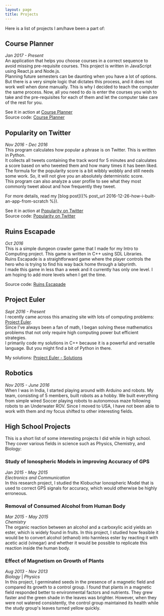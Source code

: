```yaml
---
layout: page
title: Projects
---
```

Here is a list of projects I am/have been a part of:

## Course Planner
*Jan 2017 - Present* <br>
An application that helps you choose courses in a correct sequence to avoid missing pre-requisite courses.
This project is written in JavaScript using React.js and Node.js. <br>
Planning future semesters can be daunting when you have a lot of options.
But there is a very simple logic that dictates this process, and it does not work well when done manually.
This is why I decided to teach the computer the same process.
Now, all you need to do is enter the courses you wish to take and the pre-requisites for each of them and let the computer take care of the rest for you.

See it in action at [Course Planner](http://plancourses.herokuapp.com/) <br>
Source code: [Course Planner](https://github.com/AparaV/course-planner)

## Popularity on Twitter
*Nov 2016 - Dec 2016* <br>
This program calculates how popular a phrase is on Twitter.
This is written in Python. <br>
It collects all tweets containing the track word for 5 minutes and calculates a score based on who tweeted them and how many times it has been liked. <br>
The formula for the popularity score is a bit wibbly wobbly and still needs some work. So, it will not give you an absolutely deterministic score. <br>
This program can also analyze a user profile to see what they most commonly tweet about and how frequently they tweet.

For more details, read my [blog post]({% post_url 2016-12-26-how-i-built-an-app-from-scratch %}).

See it in action at [Popularity on Twitter](https://popularity-on-twitter.herokuapp.com/) <br>
Source code: [Popularity on Twitter](https://github.com/AparaV/Twitter-Analysis)

## Ruins Escapade
*Oct 2016* <br>
This is a simple dungeon crawler game that I made for my Intro to Computing project. This game is written in C++ using SDL Libraries. <Br>
Ruins Escapade is a straightforward game where the player controls the hero who is trying to find his way back home through a labyrinth. <br>
I made this game in less than a week and it currently has only one level.
I am hoping to add more levels when I get the time.

Source code: [Ruins Escapade](https://github.com/AparaV/Ruins-Escapade)

## Project Euler
*Sept 2016 - Present* <br>
I recently came across this amazing site with lots of computing problems: [Project Euler](http://www.projecteuler.net/). <br>
Since I've always been a fan of math, I began solving these mathematics problems that not only require high computing power but efficient strategies. <br>
I primarily code my solutions in C++ because it is a powerful and versatile language. But you might find a bit of Python in there.

My solutions: [Project Euler - Solutions](https://github.com/AparaV/project-euler)

## Robotics
*Nov 2015 - June 2016* <br>
When I was in India, I started playing around with Arduino and robots.
My team, consisting of 5 members, built robots as a hobby.
We built everything from simple wired Soccer playing robots to autonomous maze following robots to an Underwater ROV.
Since I moved to USA, I have not been able to work with them and my focus shifted to other interesting fields.

## High School Projects
This is a short list of some interesting projects I did while in high school.
They cover various fields in science such as Physics, Chemistry, and Biology:

### Study of Ionospheric Models in improving Accuracy of GPS
*Jan 2015 - May 2015* <br>
*Electronics and Communication* <br>
In this research project, I studied the Klobuchar Ionospheric Model that is used to correct GPS signals for accuracy, which would otherwise be highly erroneous.

### Removal of Consumed Alcohol from Human Body
*Mar 2015 - May 2015* <br>
*Chemistry* <br>
The organic reaction between an alcohol and a carboxylic acid yields an ester, which is widely found in fruits.
In this project, I studied how feasible it would be to convert alcohol (ethanol) into harmless ester by reacting it with acetic acid (vinegar) and whether it would be possible to replicate this reaction inside the human body.

### Effect of Magnetism on Growth of Plants
*Aug 2013 - Nov 2013* <br>
*Biology* | *Physics* <br>
In this project, I germinated seeds in the presence of a magnetic field and compared its growth to a control group.
I found that plants in a magnetic field responded better to environmental factors and nutrients.
They grew faster and the green shade in the leaves was brighter.
However, when they were not watered consistently, the control group maintained its health while the study group's leaves turned yellow quickly.
